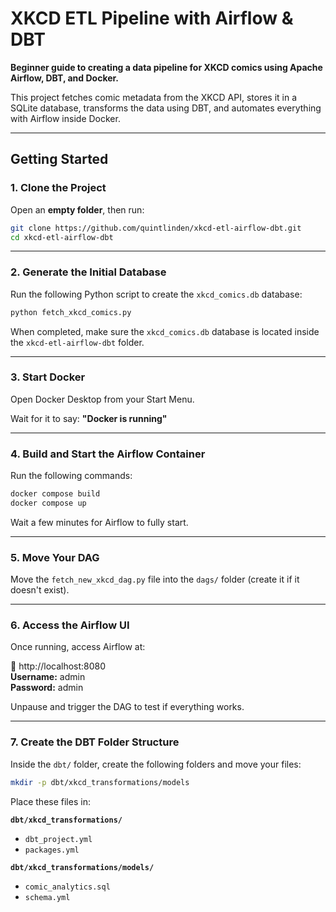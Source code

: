 # XKCD ETL Pipeline with Airflow & DBT

**Beginner guide to creating a data pipeline for XKCD comics using Apache Airflow, DBT, and Docker.**

This project fetches comic metadata from the XKCD API, stores it in a SQLite database, transforms the data using DBT, and automates everything with Airflow inside Docker.

---

## Getting Started

### 1. Clone the Project

Open an **empty folder**, then run:

```bash
git clone https://github.com/quintlinden/xkcd-etl-airflow-dbt.git
cd xkcd-etl-airflow-dbt
```

---

### 2. Generate the Initial Database

Run the following Python script to create the `xkcd_comics.db` database:

```bash
python fetch_xkcd_comics.py
```
When completed, make sure the `xkcd_comics.db` database is located inside the `xkcd-etl-airflow-dbt` folder.

---

### 3. Start Docker

Open Docker Desktop from your Start Menu.

Wait for it to say: **"Docker is running"**

---

### 4. Build and Start the Airflow Container

Run the following commands:

```bash
docker compose build
docker compose up
```

Wait a few minutes for Airflow to fully start.

---

### 5. Move Your DAG

Move the `fetch_new_xkcd_dag.py` file into the `dags/` folder (create it if it doesn't exist).

---

### 6. Access the Airflow UI

Once running, access Airflow at:

🔗 http://localhost:8080  
**Username:** admin  
**Password:** admin

Unpause and trigger the DAG to test if everything works.

---

### 7. Create the DBT Folder Structure

Inside the `dbt/` folder, create the following folders and move your files:

```bash
mkdir -p dbt/xkcd_transformations/models
```

Place these files in:

**`dbt/xkcd_transformations/`**  
- `dbt_project.yml`  
- `packages.yml`

**`dbt/xkcd_transformations/models/`**  
- `comic_analytics.sql`  
- `schema.yml`








